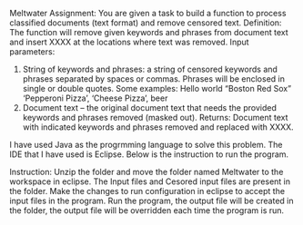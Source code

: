 Meltwater Assignment:
You are given a task to build a function to process classified documents (text format) and remove censored text. 
Definition:
The function will remove given keywords and phrases from document text and insert XXXX at the locations where text was removed. 
Input parameters:
1.	String of keywords and phrases: a string of censored keywords and phrases separated by spaces or commas. Phrases will be enclosed in single or double quotes. Some examples:
	Hello world “Boston Red Sox”  
	‘Pepperoni Pizza’, ‘Cheese Pizza’, beer
2.	Document text – the original document text that needs the provided keywords and phrases removed (masked out).
Returns: 
Document text with indicated keywords and phrases removed and replaced with XXXX.


I have used Java as the progrmming language to solve this problem. The IDE that I have used is Eclipse. Below is the instruction to run the program.

Instruction:
Unzip the folder and move the folder named Meltwater to the workspace in eclipse.
The Input files and Cesored input files are present in the folder.
Make the changes to run configuration in eclipse to accept the input files in the program.
Run the program, the output file will be created in the folder, the output file will be overridden each time the program is run.
